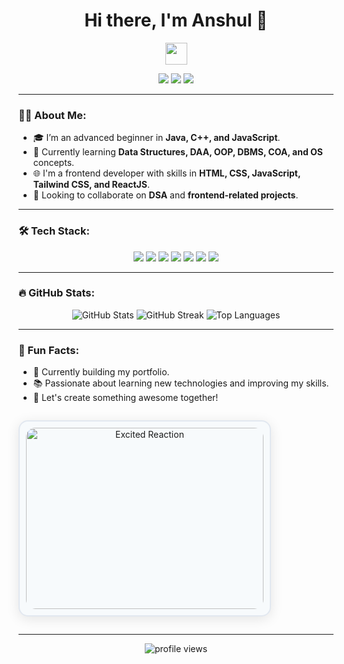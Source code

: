 <h1 align="center">Hi there, I'm Anshul 👋</h1>

<p align="center">
  <img src="https://media.giphy.com/media/hvRJCLFzcasrR4ia7z/giphy.gif" width="35">
</p>

<p align="center">
  <a href="mailto:anshulrohilla111@gmail.com"><img src="https://img.shields.io/badge/-Email-red?style=flat&logo=gmail&logoColor=white"/></a>
  <a href="https://t.me/niko_0004"><img src="https://img.shields.io/badge/-Telegram-blue?style=flat&logo=telegram&logoColor=white"/></a>
  <a href="https://instagram.com/anshul_0385"><img src="https://img.shields.io/badge/-Instagram-purple?style=flat&logo=instagram&logoColor=white"/></a>
</p>

---


### 👨‍💻 About Me:
- 🎓 I’m an advanced beginner in **Java, C++, and JavaScript**.
- 📘 Currently learning **Data Structures, DAA, OOP, DBMS, COA, and OS** concepts.
- 🌐 I'm a frontend developer with skills in **HTML, CSS, JavaScript, Tailwind CSS, and ReactJS**.
- 🤝 Looking to collaborate on **DSA** and **frontend-related projects**.

---

### 🛠️ Tech Stack:
<div align="center">
  <img src="https://img.shields.io/badge/Java-ED8B00?style=for-the-badge&logo=java&logoColor=white" />
  <img src="https://img.shields.io/badge/C++-00599C?style=for-the-badge&logo=cplusplus&logoColor=white" />
  <img src="https://img.shields.io/badge/JavaScript-F7DF1E?style=for-the-badge&logo=javascript&logoColor=black" />
  <img src="https://img.shields.io/badge/React-20232A?style=for-the-badge&logo=react&logoColor=61DAFB" />
  <img src="https://img.shields.io/badge/Tailwind_CSS-38B2AC?style=for-the-badge&logo=tailwind-css&logoColor=white" />
  <img src="https://img.shields.io/badge/HTML5-E34F26?style=for-the-badge&logo=html5&logoColor=white" />
  <img src="https://img.shields.io/badge/CSS3-1572B6?style=for-the-badge&logo=css3&logoColor=white" />
</div>

---

### 🔥 GitHub Stats:
<div align="center">
  <img src="https://github-readme-stats.vercel.app/api?username=anshul-rohilla4&show_icons=true&theme=radical&hide_border=true" alt="GitHub Stats"/>
  <img src="https://github-readme-streak-stats.herokuapp.com?user=anshul-rohilla4&theme=radical&hide_border=true" alt="GitHub Streak"/>
  <img src="https://github-readme-stats.vercel.app/api/top-langs/?username=anshul-rohilla4&layout=compact&theme=radical&hide_border=true" alt="Top Languages"/>
</div>

---

### 🌱 Fun Facts:
- 🔭 Currently building my portfolio.
- 📚 Passionate about learning new technologies and improving my skills.
- 🎉 Let's create something awesome together!


<p align="center" style="border: 2px solid #E2E8F0; border-radius: 15px; padding: 10px; box-shadow: 0 4px 20px rgba(0, 0, 0, 0.1); background-color: #F7FAFC; display: inline-block;">
  <img src="https://media.giphy.com/media/11ISwbgCxEzMyY/giphy.gif" width="380" height="290" alt="Excited Reaction" style="border-radius: 15px;">
</p>


---

<p align="center">
  <img src="https://komarev.com/ghpvc/?username=anshul-rohilla4&label=Profile%20views&color=blue&style=flat" alt="profile views" />
</p>

<!---
anshul-rohilla4/anshul-rohilla4 is a ✨ special ✨ repository because its `README.md` (this file) appears on your GitHub profile.
You can click the Preview link to take a look at your changes.
--->
